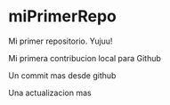 # miPrimerRepo

Mi primer repositorio. Yujuu!

Mi primera contribucion local para Github

Un commit mas desde github

Una actualizacion mas
